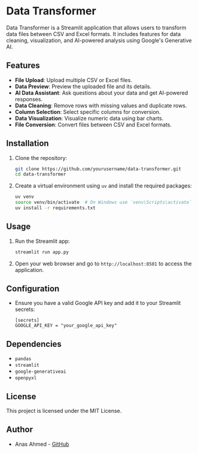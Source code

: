 # Data Transformer

Data Transformer is a Streamlit application that allows users to transform data files between CSV and Excel formats. It includes features for data cleaning, visualization, and AI-powered analysis using Google's Generative AI.

## Features

- **File Upload**: Upload multiple CSV or Excel files.
- **Data Preview**: Preview the uploaded file and its details.
- **AI Data Assistant**: Ask questions about your data and get AI-powered responses.
- **Data Cleaning**: Remove rows with missing values and duplicate rows.
- **Column Selection**: Select specific columns for conversion.
- **Data Visualization**: Visualize numeric data using bar charts.
- **File Conversion**: Convert files between CSV and Excel formats.

## Installation

1. Clone the repository:

   ```bash
   git clone https://github.com/yourusername/data-transformer.git
   cd data-transformer
   ```

2. Create a virtual environment using `uv` and install the required packages:

   ```bash
   uv venv
   source venv/bin/activate  # On Windows use `venv\Scripts\activate`
   uv install -r requirements.txt
   ```

## Usage

1. Run the Streamlit app:

   ```bash
   streamlit run app.py
   ```

2. Open your web browser and go to `http://localhost:8501` to access the application.

## Configuration

- Ensure you have a valid Google API key and add it to your Streamlit secrets:

  ```plaintext
  [secrets]
  GOOGLE_API_KEY = "your_google_api_key"
  ```

## Dependencies

- `pandas`
- `streamlit`
- `google-generativeai`
- `openpyxl`

## License

This project is licensed under the MIT License.

## Author

- Anas Ahmed - [GitHub](https://github.com/anasahmed07)
